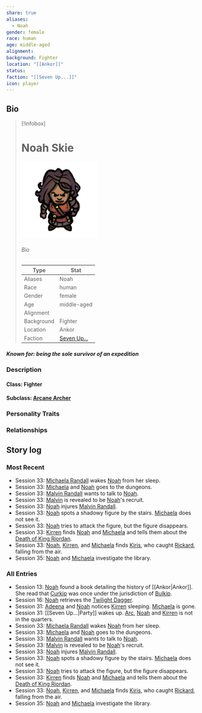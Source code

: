 ```yaml
---
share: true
aliases:
  - Noah
gender: female
race: human
age: middle-aged
alignment: 
background: Fighter
location: "[[Ankor]]"
status: 
faction: "[[Seven Up...]]"
icon: player
---
```

## Bio
> [!infobox]
> # Noah Skie
> ![cover hsmall](../zzz_attachments/Noah.png)
> ###### Bio
> | Type | Stat |
> | ---- | ---- |
> | Aliases | Noah|
> | Race| human |
> | Gender| female|
> | Age | middle-aged|
> | Alignment|| 
> | Background| Fighter|
> | Location|  Ankor|
> | Faction| [Seven Up...](../Factions/Seven%20Up....md)| 
##### Known for: being the sole survivor of an expedition
### Description
#### Class: Fighter
#### Subclass: [Arcane Archer](https://dnd5e.wikidot.com/fighter:arcane-archer)
### Personality Traits
### Relationships
## Story log
### Most Recent
- Session 33: [Michaela Randall](Michaela%20Randall.md) wakes [Noah](Noah%20Skie.md) from her sleep.
- Session 33: [Michaela](Michaela%20Randall.md) and [Noah](Noah%20Skie.md) goes to the dungeons.
- Session 33: [Malvin Randall](Malvin%20Randall.md) wants to talk to [Noah](Noah%20Skie.md).
- Session 33: [Malvin](Malvin%20Randall.md) is revealed to be [Noah](Noah%20Skie.md)'s recruit.
- Session 33: [Noah](Noah%20Skie.md) injures [Malvin Randall](Malvin%20Randall.md).
- Session 33: [Noah](Noah%20Skie.md) spots a shadowy figure by the stairs. [Michaela](Michaela%20Randall.md) does not see it.
- Session 33: [Noah](Noah%20Skie.md) tries to attack the figure, but the figure disappears.
- Session 33: [Kirren](Kirren%20Acquermann.md) finds [Noah](Noah%20Skie.md) and [Michaela](Michaela%20Randall.md) and tells them about the [Death of King Riordan](Death%20of%20King%20Riordan.md).
- Session 33: [Noah](Noah%20Skie.md), [Kirren](Kirren%20Acquermann.md), and [Michaela](Michaela%20Randall.md) finds [Kiris](Kiris%20Acquermann.md), who caught [Rickard](Rickard%20Kyp.md), falling from the air.
- Session 35: [Noah](Noah%20Skie.md) and [Michaela](Michaela%20Randall.md) investigate the library.

### All Entries
- Session 13: [Noah](Noah%20Skie.md) found a book detailing the history of [[Ankor|Ankor]]. She read that [Curkip](Curkip.md) was once under the jurisdiction of [Bulkip](Bulkip.md).
- Session 16: [Noah](Noah%20Skie.md) retrieves the [Twilight Dagger](Twilight%20Dagger.md).
- Session 31: [Adeena](Adeena%20Oberron.md) and [Noah](Noah%20Skie.md) notices [Kirren](Kirren%20Acquermann.md) sleeping. [Michaela](Michaela%20Randall.md) is gone.
- Session 31: [[Seven Up...|Party]] wakes up. [Arc](Arc.md), [Noah](Noah%20Skie.md) and [Kirren](Kirren%20Acquermann.md) is not in the quarters.
- Session 33: [Michaela Randall](Michaela%20Randall.md) wakes [Noah](Noah%20Skie.md) from her sleep.
- Session 33: [Michaela](Michaela%20Randall.md) and [Noah](Noah%20Skie.md) goes to the dungeons.
- Session 33: [Malvin Randall](Malvin%20Randall.md) wants to talk to [Noah](Noah%20Skie.md).
- Session 33: [Malvin](Malvin%20Randall.md) is revealed to be [Noah](Noah%20Skie.md)'s recruit.
- Session 33: [Noah](Noah%20Skie.md) injures [Malvin Randall](Malvin%20Randall.md).
- Session 33: [Noah](Noah%20Skie.md) spots a shadowy figure by the stairs. [Michaela](Michaela%20Randall.md) does not see it.
- Session 33: [Noah](Noah%20Skie.md) tries to attack the figure, but the figure disappears.
- Session 33: [Kirren](Kirren%20Acquermann.md) finds [Noah](Noah%20Skie.md) and [Michaela](Michaela%20Randall.md) and tells them about the [Death of King Riordan](Death%20of%20King%20Riordan.md).
- Session 33: [Noah](Noah%20Skie.md), [Kirren](Kirren%20Acquermann.md), and [Michaela](Michaela%20Randall.md) finds [Kiris](Kiris%20Acquermann.md), who caught [Rickard](Rickard%20Kyp.md), falling from the air.
- Session 35: [Noah](Noah%20Skie.md) and [Michaela](Michaela%20Randall.md) investigate the library.
